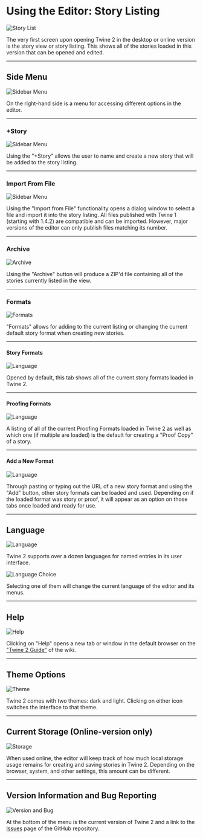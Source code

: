 # Using the Editor: Story Listing

![Story List](./images/StoryList.png)

The very first screen upon opening Twine 2 in the desktop or online version is the story view or story listing. This shows all of the stories loaded in this version that can be opened and edited.

---

## Side Menu

![Sidebar Menu](./images/SidebarMenu.png)

On the right-hand side is a menu for accessing different options in the editor.

---

### +Story

![Sidebar Menu](./images/PlusStory.png)

Using the "+Story" allows the user to name and create a new story that will be added to the story listing.

---

### Import From File

![Sidebar Menu](./images/ImportFromFile.png)

Using the "Import from File" functionality opens a dialog window to select a file and import it into the story listing. All files published with Twine 1 (starting with 1.4.2) are compatible and can be imported. However, major versions of the editor can only publish files matching its number.

---

### Archive

![Archive](./images/Archive.png)

Using the "Archive" button will produce a ZIP'd file containing all of the stories currently listed in the view.

---

### Formats

![Formats](./images/Formats.png)

"Formats" allows for adding to the current listing or changing the current default story format when creating new stories.

---

#### Story Formats

![Language](./images/CurrentStoryFormats.png)

Opened by default, this tab shows all of the current story formats loaded in Twine 2.

---

#### Proofing Formats

![Language](./images/ProofingFormats.png)

A listing of all of the current Proofing Formats loaded in Twine 2 as well as which one (if multiple are loaded) is the default for creating a "Proof Copy" of a story.

---

#### Add a New Format

![Language](./images/AddAFormat.png)

Through pasting or typing out the URL of a new story format and using the "Add" button, other story formats can be loaded and used. Depending on if the loaded format was story or proof, it will appear as an option on those tabs once loaded and ready for use.

---

## Language

![Language](./images/Language.png)

Twine 2 supports over a dozen languages for named entries in its user interface.

![Language Choice](./images/LanguageChoice.png)

Selecting one of them will change the current language of the editor and its menus.

---

## Help

![Help](./images/Help.png)

Clicking on "Help" opens a new tab or window in the default browser on the ["Twine 2 Guide"](http://twinery.org/wiki/twine2:guide) of the wiki.

---

## Theme Options

![Theme](./images/Theme.png)

Twine 2 comes with two themes: dark and light. Clicking on either icon switches the interface to that theme.

---

## Current Storage (Online-version only)

![Storage](./images/RemainingSpace.png)

When used online, the editor will keep track of how much local storage usage remains for creating and saving stories in Twine 2. Depending on the browser, system, and other settings, this amount can be different.

---

## Version Information and Bug Reporting

![Version and Bug](./images/VersionAndBug.png)

At the bottom of the menu is the current version of Twine 2 and a link to the [Issues](https://github.com/klembot/twinejs/issues) page of the GitHub repository.
